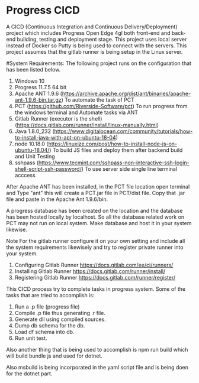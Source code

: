 # Progress CICD

A CICD (Continuous Integration and Continuous Delivery/Deployment) project which includes Progress Open Edge 4gl both front-end and back-end building, testing and deployment stage.
This project uses local server instead of Docker so Putty is being used to connect with the servers. This project assumes that the gitlab runner is being setup in the Linux server.

#System Requirements:
The following project runs on the configuration that has been listed below.
1. Windows 10
2. Progress 11.7.5 64 bit
3. Apache ANT 1.9.6 (https://archive.apache.org/dist/ant/binaries/apache-ant-1.9.6-bin.tar.gz) To automate the task of PCT
4. PCT (https://github.com/Riverside-Software/pct) To run progress from the windows terminal and Automate tasks via ANT
5. Gitlab Runner (executor is the shell) (https://docs.gitlab.com/runner/install/linux-manually.html)
6. Java 1.8.0_232 (https://www.digitalocean.com/community/tutorials/how-to-install-java-with-apt-on-ubuntu-18-04) 
7. node 10.18.0 (https://linuxize.com/post/how-to-install-node-js-on-ubuntu-18.04/) To build JS files and deploy them after backend build and Unit Testing
8. sshpass (https://www.tecmint.com/sshpass-non-interactive-ssh-login-shell-script-ssh-password/) To use server side single line terminal acccess


After Apache ANT has been installed, in the PCT file location open terminal and Type "ant" this will create a PCT.jar file in PCT/dist file. Copy that .jar 
file and paste in the Apache Ant 1.9.6/bin.

A progress database has been created on the location and the database has been hosted locally by localhost. So all the database related work on PCT may not
run on local system. Make database and host it in your system likewise. 

Note 
For the gitlab runner configure it on your own setting and include all the system requirements likewisely and try to register private runner into your system.
1. Configuring Gitlab Runner https://docs.gitlab.com/ee/ci/runners/
2. Installing Gitlab Runner https://docs.gitlab.com/runner/install/
3. Registering Gitlab Runner https://docs.gitlab.com/runner/register/

This CICD process try to complete tasks in progress system.
Some of the tasks that are tried to accomplish is:
1. Run a .p file (progress file)
2. Compile .p file thus generating .r file.
3. Generate dll using compiled sources.
4. Dump db schema for the db.
5. Load df schema into db.
6. Run unit test.

Also another thing that is being used to accomplish is npm run build which will build bundle js and used for dotnet.

Also msbuild is being incorporated in the yaml script file and is being doen for the dotnet part.

